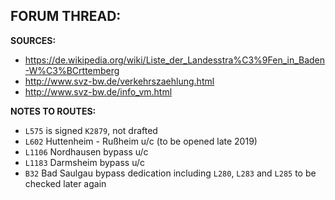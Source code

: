 ﻿**FORUM THREAD:**
- 


**SOURCES:**
- https://de.wikipedia.org/wiki/Liste_der_Landesstra%C3%9Fen_in_Baden-W%C3%BCrttemberg
- http://www.svz-bw.de/verkehrszaehlung.html
- http://www.svz-bw.de/info_vm.html


**NOTES TO ROUTES:**
- `L575` is signed `K2879`, not drafted
- `L602` Huttenheim - Rußheim u/c (to be opened late 2019)
- `L1106` Nordhausen bypass u/c
- `L1183` Darmsheim bypass u/c
- `B32` Bad Saulgau bypass dedication including `L280`, `L283` and `L285` to be checked later again